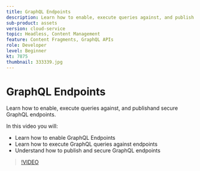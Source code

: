 ```yaml
---
title: GraphQL Endpoints
description: Learn how to enable, execute queries against, and publish and secure GraphQL endpoints. 
sub-product: assets
version: cloud-service
topic: Headless, Content Management
feature: Content Fragments, GraphQL APIs
role: Developer
level: Beginner
kt: 7875
thumbnail: 333339.jpg
---
```


# GraphQL Endpoints

Learn how to enable, execute queries against, and publishand secure GraphQL endpoints.

In this video you will:

+ Learn how to enable GraphQL Endpoints
+ Learn how to execute GraphQL queries against endpoints
+ Understand how to publish and secure GraphQL endpoints

>[!VIDEO](https://video.tv.adobe.com/v/333339/?quality=12&learn=on)
